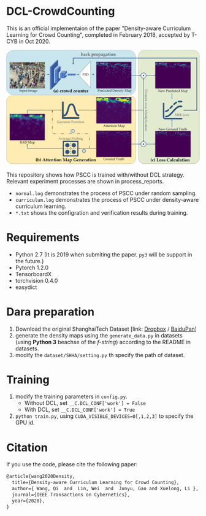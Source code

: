 # DCL-CrowdCounting

This is an official implementaion of the paper "Density-aware Curriculum Learning for Crowd Counting", completed in February 2018, accepted by T-CYB in Oct 2020.


![DCL-Crowd Counting](images/dclflow.png)

This repository shows how PSCC is trained with/without DCL strategy. Relevant experiment processes are shown in process_reports.

- `normal.log` demonstrates the process of PSCC under random sampling.
- `curriculum.log` demonstrates the process of PSCC under density-aware curriculum learning.
- `*.txt` shows the configration and verification results during training.

# Requirements

- Python 2.7 (It is 2019 when submiting the paper. `py3` will be support in the future.)
- Pytorch 1.2.0
- TensorboardX
- torchvision 0.4.0
- easydict

# Dara preparation

1. Download the original ShanghaiTech Dataset [link: [Dropbox](https://www.dropbox.com/s/fipgjqxl7uj8hd5/ShanghaiTech.zip?dl=0) / [BaiduPan](https://pan.baidu.com/s/1nuAYslz)]
2. generate the density maps using the `generate_data.py` in datasets (using **Python 3** beachse of the *f-string*) according to the README in datasets.
3. modify the `dataset/SHHA/setting.py` th specify the path of dataset.

# Training

1. modify the training parameters in `config.py`.
    - Without DCL, set `__C.DCL_CONF['work'] = False`
    - With DCL, set `__C.DCL_CONF['work'] = True`
2. `python train.py`, using `CUDA_VISIBLE_DEVICES=0[,1,2,3]` to specify the GPU id.

# Citation

If you use the code, please cite the following paper:

```
@article{wang2020Density,
  title={Density-aware Curriculum Learning for Crowd Counting},
  author={ Wang, Qi  and  Lin, Wei  and  Junyu, Gao and Xuelong, Li },
  journal={IEEE Transactions on Cybernetics},
  year={2020},
}
```
